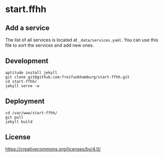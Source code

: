 start.ffhh
==========

Add a service
-------------

The list of all services is located at `_data/services.yaml`. You can use this file to sort the services and add new ones.

Development
-----------

	aptitude install jekyll
	git clone git@github.com:freifunkhamburg/start-ffhh.git
	cd start-ffhh/
	jekyll serve -w

Deployment
----------

	cd /var/www/start-ffhh/
	git pull
	jekyll build

License
-------

https://creativecommons.org/licenses/by/4.0/

